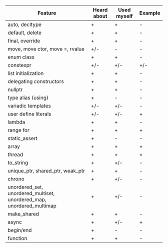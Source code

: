 | Feature | Heard about | Used myself | Example |
| - | - | - | - |
| auto, decltype  | + | + | - |
| default, delete | + | + | - |
| final, override | + | + | - |
| move, move ctor, move =, rvalue | +/- | - | - |
| enum class | + | + | - |
| constexpr | +/- | +/- | +/- |
| list initialization | + | + | - |
| delegating constructors | + | + | - |
| nullptr | + | + | - |
| type alias (using) | + | - | - |
| variadic templates | +/- | +/- | - |
| user define literals | +/- | +/- | + |
| lambda | + | + | - |
| range for | + | + | + |
| static_assert | + | - | - |
| array | + | + | + |
| thread | + | + | + |
| to_string | + | +/- | - |
| unique_ptr, shared_ptr, weak_ptr | + | + | - |
| chrono | + | +/- | - |
| unordered_set, unordered_multiset, unordered_map, unordered_multimap | + | +/- | - |
| make_shared | + | + | - |
| async | + | +/- | + |
| begin/end | + | - | - |
| function | + | + | - |




